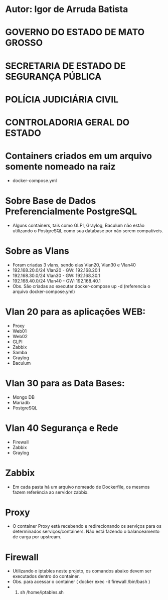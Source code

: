 # Autor: Igor de Arruda Batista
# GOVERNO DO ESTADO DE MATO GROSSO
# SECRETARIA DE ESTADO DE SEGURANÇA PÚBLICA
# POLÍCIA JUDICIÁRIA CIVIL
# CONTROLADORIA GERAL DO ESTADO
#
#
# Containers criados em um arquivo somente nomeado na raiz
- docker-compose.yml
#
# Sobre Base de Dados Preferencialmente PostgreSQL
- Alguns containers, tais como GLPI, Graylog, Baculum não estão utilizando o PostgreSQL como sua database por não serem compatíveis.

# Sobre as Vlans
- Foram criadas 3 vlans, sendo elas Vlan20, Vlan30 e Vlan40
- 192.168.20.0/24 Vlan20 - GW: 192.168.20.1
- 192.168.30.0/24 Vlan30 - GW: 192.168.30.1
- 192.168.40.0/24 Vlan40 - GW: 192.168.40.1 
- Obs. São criadas ao executar docker-compose up -d (referencia o arquivo docker-compose.yml)

# Vlan 20 para as aplicações WEB:
- Proxy
- Web01
- Web02
- GLPI
- Zabbix
- Samba
- Graylog
- Baculum 

# Vlan 30 para as Data Bases:
- Mongo DB
- Mariadb
- PostgreSQL

# Vlan 40 Segurança e Rede
- Firewall
- Zabbix
- Graylog

# Zabbix
- Em cada pasta há um arquivo nomeado de Dockerfile, os mesmos fazem referência ao servidor zabbix.

# Proxy
- O container Proxy está recebendo e redirecionando os serviços para os determinados serviços/containers. Não está fazendo o balanceamento de carga por upstream.

# Firewall 
- Utilizando o iptables neste projeto, os comandos abaixo devem ser executados dentro do container.
- Obs. para acessar o container ( docker exec -it firewall /bin/bash )
- 1. sh /home/iptables.sh







